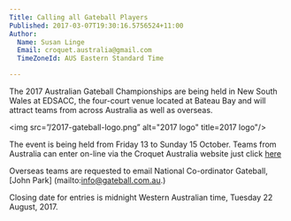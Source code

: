 ```yaml
---
Title: Calling all Gateball Players
Published: 2017-03-07T19:30:16.5756524+11:00
Author:
  Name: Susan Linge
  Email: croquet.australia@gmail.com
  TimeZoneId: AUS Eastern Standard Time

---
```

The 2017 Australian Gateball Championships are being held in New South Wales at EDSACC, the four-court venue located at Bateau Bay and will attract teams from across Australia as well as overseas.

<img src=”/2017-gateball-logo.png” alt="2017 logo" title=2017 logo"/>

The event is being held from Friday 13 to Sunday 15 October.  Teams from Australia can enter on-line via the Croquet Australia website just click [here](https://croquet-australia.com.au/tournaments/2017/gb/championships)


Overseas teams are requested to email National Co-ordinator Gateball, [John Park] (mailto:info@gateball.com.au.)

Closing date for entries is midnight Western Australian time, Tuesday 22 August, 2017.